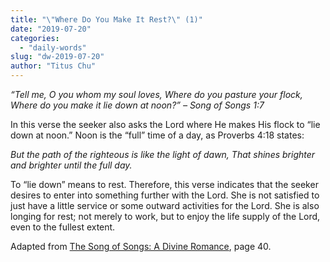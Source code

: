 ```yaml
---
title: "\"Where Do You Make It Rest?\" (1)"
date: "2019-07-20"
categories: 
  - "daily-words"
slug: "dw-2019-07-20"
author: "Titus Chu"
---
```


_“Tell me, O you whom my soul loves,_ _Where do you pasture your flock,_ _Where do you make it lie down at noon?”_ _– Song of Songs 1:7_

In this verse the seeker also asks the Lord where He makes His flock to “lie down at noon.” Noon is the “full” time of a day, as Proverbs 4:18 states:

_But the path of the righteous_ _is like the light of dawn,_ _That shines brighter and brighter_ _until the full day._

To “lie down” means to rest. Therefore, this verse indicates that the seeker desires to enter into something further with the Lord. She is not satisfied to just have a little service or some outward activities for the Lord. She is also longing for rest; not merely to work, but to enjoy the life supply of the Lord, even to the fullest extent.

Adapted from [The Song of Songs: A Divine Romance](/song-of-songs-dr), page 40.
